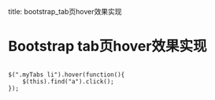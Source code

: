 title: bootstrap_tab页hover效果实现 

#  Bootstrap tab页hover效果实现 
```

$(".myTabs li").hover(function(){
	$(this).find("a").click();
});

```